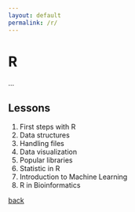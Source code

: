 ```yaml
---
layout: default
permalink: /r/
---
```



# R 
...

## Lessons
1. First steps with R
2. Data structures
3. Handling files
4. Data visualization
5. Popular libraries
6. Statistic in R
7. Introduction to Machine Learning
8. R in Bioinformatics

[back](/)
